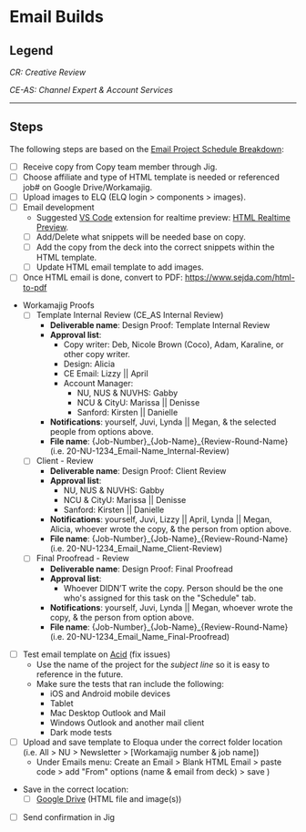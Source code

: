 # Email Builds

## Legend
*CR: Creative Review*

*CE-AS: Channel Expert & Account Services*

---

## Steps
The following steps are based on the [Email Project Schedule Breakdown](https://docs.google.com/spreadsheets/d/1-YDvSdWL7-4Rg9_A_a0Sr51ORVJpds756IwNvv0iFI4/edit#gid=0):
- [ ] Receive copy from Copy team member through Jig.
- [ ] Choose affiliate and type of HTML template is needed or referenced job# on Google Drive/Workamajig.
- [ ] Upload images to ELQ (ELQ login > components > images).
- [ ] Email development
	- Suggested [VS Code](https://code.visualstudio.com/) extension for realtime preview: [HTML Realtime Preview](https://marketplace.visualstudio.com/items?itemName=ty4z2008.html-preview#review-details).
	- [ ] Add/Delete what snippets will be needed base on copy.
	- [ ] Add the copy from the deck into the correct snippets within the HTML template.
	- [ ] Update HTML email template to add images.
- [ ] Once HTML email is done, convert to PDF: https://www.sejda.com/html-to-pdf
- Workamajig Proofs
	- [ ] Template Internal Review (CE_AS Internal Review)
		- **Deliverable name**: Design Proof: Template Internal Review
		- **Approval list**:
			- Copy writer: Deb, Nicole Brown (Coco), Adam, Karaline, or other copy writer.
			- Design: Alicia
			- CE Email: Lizzy || April
			- Account Manager:
				- NU, NUS & NUVHS: Gabby
				- NCU & CityU: Marissa || Denisse
				- Sanford: Kirsten || Danielle
		- **Notifications**: yourself, Juvi, Lynda || Megan, & the selected people from options above.
		- **File name**: {Job-Number}\_{Job-Name}\_{Review-Round-Name} (i.e. 20-NU-1234_Email-Name_Internal-Review)
	- [ ] Client - Review
		- **Deliverable name**: Design Proof: Client Review
		- **Approval list**:
			- NU, NUS & NUVHS: Gabby
			- NCU & CityU: Marissa || Denisse
			- Sanford: Kirsten || Danielle
		- **Notifications**: yourself, Juvi, Lizzy || April, Lynda || Megan, Alicia, whoever wrote the copy, & the person from option above.
		- **File name**: {Job-Number}\_{Job-Name}\_{Review-Round-Name} (i.e. 20-NU-1234_Email_Name_Client-Review)
	- [ ] Final Proofread - Review
		- **Deliverable name**: Design Proof: Final Proofread
		- **Approval list**:
			- Whoever DIDN’T write the copy. Person should be the one who's assigned for this task on the "Schedule" tab.
		- **Notifications**: yourself, Juvi, Lynda || Megan, whoever wrote the copy, & the person from option above.
		- **File name**: {Job-Number}\_{Job-Name}\_{Review-Round-Name} (i.e. 20-NU-1234_Email_Name_Final-Proofread)
- [ ] Test email template on [Acid](https://www.emailonacid.com/) (fix issues)
	- Use the name of the project for the *subject line* so it is easy to reference in the future.
	- Make sure the tests that ran include the following:
		- iOS and Android mobile devices
		- Tablet
		- Mac Desktop Outlook and Mail
		- Windows Outlook and another mail client
		- Dark mode tests
- [ ] Upload and save template to Eloqua under the correct folder location (i.e. All > NU > Newsletter > [Workamajig number & job name])
	- Under Emails menu: Create an Email > Blank HTML Email > paste code > add "From" options (name & email from deck) > save )
- Save in the correct location:
	- [ ] [Google Drive](https://drive.google.com/drive/folders/1QmKy2TpwRX23dFknkixXDEHUb_eAkcdY?usp=sharing) (HTML file and image(s))
- [ ] Send confirmation in Jig
